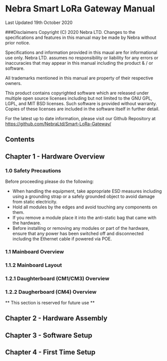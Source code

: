 # Nebra Smart LoRa Gateway Manual

Last Updated 19th October 2020

###Disclaimers
Copyright (C) 2020 Nebra LTD.
Changes to the specifications and features in this manual may be made by Nebra without prior notice.

Specifications and information provided in this maual are for informational use only. Nebra LTD. assumes no responsibility or liability for any errors or inaccuracies that may appear in this manual including the product & / or software.

All trademarks mentioned in this manual are property of their respective owners.

This product contains copyrighted software which are released under multiple open source licenses including but not limited to the GNU GPL, LGPL, and MIT BSD licenses. Such software is provided without warranty. Copies of these licenses are included in the software itself in further detail.

For the latest up to date information, please visit our Github Repository at https://github.com/NebraLtd/Smart-LoRa-Gateway/

## Contents


## Chapter 1 - Hardware Overview

### 1.0 Safety Precautions
Before proceeding please do the following:

* When handling the equipment, take appropriate ESD measures including using a grounding strap or a safely grounded object to avoid damage from static electricity.
* Hold all modules by the edges and avoid touching any components on them.
* If you remove a module place it into the anti-static bag that came with the hardware.
* Before installing or removing any modules or part of the hardware, ensure that any power has been switched off and disconnected including the Ethernet cable if powered via POE.


### 1.1 Mainboard Overview

### 1.1.2 Mainboard Layout


### 1.2.1 Daughterboard (CM1/CM3) Overview

### 1.2.2 Daugherboard (CM4) Overview
** This section is reserved for future use **



## Chapter 2 - Hardware Assembly

## Chapter 3 - Software Setup

## Chapter 4 - First Time Setup
